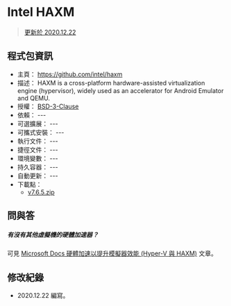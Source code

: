 Intel HAXM
=======


> [更新於 2020.12.22](#修改紀錄)



## 程式包資訊


* 主頁： https://github.com/intel/haxm
* 描述： HAXM is a cross-platform hardware-assisted virtualization engine (hypervisor), widely used as an accelerator for Android Emulator and QEMU.
* 授權： [BSD-3-Clause](https://github.com/intel/haxm/blob/master/LICENSE)
* 依賴： ---
* 可選擴展： ---
* 可攜式安裝： ---
* 執行文件： ---
* 捷徑文件： ---
* 環境變數： ---
* 持久容器： ---
* 自動更新： ---
* 下載點：
  * [v7.6.5.zip](https://github.com/intel/haxm/releases/download/v7.6.5/haxm-windows_v7_6_5.zip)



## 問與答


##### 有沒有其他虛擬機的硬體加速器？

可見 [Microsoft Docs 硬體加速以提升模擬器效能 (Hyper-V 與 HAXM)](https://docs.microsoft.com/zh-tw/xamarin/android/get-started/installation/android-emulator/hardware-acceleration)
文章。



## 修改紀錄


* 2020.12.22 編寫。


